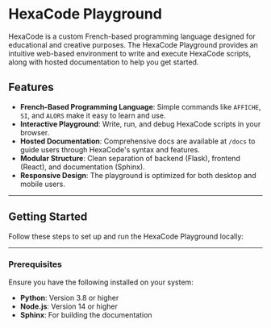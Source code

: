 # HexaCode Playground

HexaCode is a custom French-based programming language designed for educational and creative purposes. The HexaCode Playground provides an intuitive web-based environment to write and execute HexaCode scripts, along with hosted documentation to help you get started.

## Features

- **French-Based Programming Language**: Simple commands like `AFFICHE`, `SI`, and `ALORS` make it easy to learn and use.
- **Interactive Playground**: Write, run, and debug HexaCode scripts in your browser.
- **Hosted Documentation**: Comprehensive docs are available at `/docs` to guide users through HexaCode's syntax and features.
- **Modular Structure**: Clean separation of backend (Flask), frontend (React), and documentation (Sphinx).
- **Responsive Design**: The playground is optimized for both desktop and mobile users.

---

## Getting Started

Follow these steps to set up and run the HexaCode Playground locally:

---

### Prerequisites

Ensure you have the following installed on your system:

- **Python**: Version 3.8 or higher
- **Node.js**: Version 14 or higher
- **Sphinx**: For building the documentation

